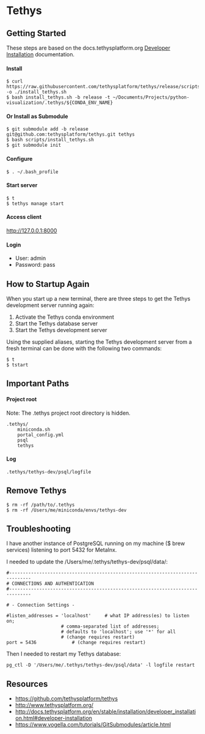 # Tethys

## Getting Started

These steps are based on the docs.tethysplatform.org [Developer Installation](http://docs.tethysplatform.org/en/stable/installation/developer_installation.html#developer-installation) documentation.

#### Install
```
$ curl https://raw.githubusercontent.com/tethysplatform/tethys/release/scripts/install_tethys.sh -o ./install_tethys.sh
$ bash install_tethys.sh -b release -t ~/Documents/Projects/python-visualization/.tethys/${CONDA_ENV_NAME}
```

#### Or Install as Submodule
```
$ git submodule add -b release git@github.com:tethysplatform/tethys.git tethys
$ bash scripts/install_tethys.sh
$ git submodule init
```
#### Configure
```
$ . ~/.bash_profile
```

#### Start server
```
$ t
$ tethys manage start
```

#### Access client
http://127.0.0.1:8000

#### Login
- User: admin
- Password: pass


## How to Startup Again

When you start up a new terminal, there are three steps to get the Tethys development server running again:
1. Activate the Tethys conda environment
2. Start the Tethys database server
3. Start the Tethys development server

Using the supplied aliases, starting the Tethys development server from a fresh terminal can be done with the following two commands:
```
$ t
$ tstart
```

## Important Paths

#### Project root
Note: The .tethys project root directory is hidden.

```
.tethys/
    miniconda.sh		
    portal_config.yml
    psql			
    tethys
```

#### Log
`.tethys/tethys-dev/psql/logfile`

## Remove Tethys
```
$ rm -rf /path/to/.tethys
$ rm -rf /Users/me/miniconda/envs/tethys-dev
```

## Troubleshooting
I have another instance of PostgreSQL running on my machine ($ brew services) listening to port 5432 for Metalnx.

I needed to update the /Users/me/.tethys/tethys-dev/psql/data/:
```
#------------------------------------------------------------------------------
# CONNECTIONS AND AUTHENTICATION
#------------------------------------------------------------------------------

# - Connection Settings -

#listen_addresses = 'localhost'		# what IP address(es) to listen on;
					# comma-separated list of addresses;
					# defaults to 'localhost'; use '*' for all
					# (change requires restart)
port = 5436				# (change requires restart)
```
Then I needed to restart my Tethys database:
```
pg_ctl -D '/Users/me/.tethys/tethys-dev/psql/data' -l logfile restart
```

## Resources
- https://github.com/tethysplatform/tethys
- http://www.tethysplatform.org/
- http://docs.tethysplatform.org/en/stable/installation/developer_installation.html#developer-installation
- https://www.vogella.com/tutorials/GitSubmodules/article.html
